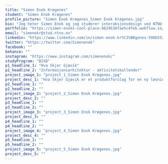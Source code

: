 ```yaml
---
title: "Simen Enok Krøgenes"
student: "Simen Enok Krøgenes"
profile_picture: "Simen Enok Krøgenes_Simen Enok Krøgenes.jpg"
bio: "Jeg heter Simen Enok og jeg studerer interaksjonsdesign ved NTNU i Gjøvik. Jeg kommer fra Asker og har vært glad i grafisk arbeid veldig lenge! Jeg er dyktig i ulike plattformer, språk og systemer. Jeg ønsker å jobbe med produktdesign, og ønsker enten å jobbe innenfor idrett eller gaming."
portfolio: "https://simen-enoks-cool-place-9624638fae5c4feb.webflow.io/"
email: "simenekr@stud.ntnu.no"
linkedin: "https://www.linkedin.com/in/simen-enok-kr%C3%B8genes-598b55258/"
twitter: "https://twitter.com/Simenenok"
facebook: ""
behance: ""
instagram: "https://www.instagram.com/simenenok/"
studyProgram: "BIXD"
p1_headline_1: "Hva Skjer Gjøvik"
p1_headline_2: "Informasjonsarkitektur - aktivitetskallender"
project_image_1: "project_1_Simen Enok Krøgenes.jpg"
project_desc_1: "Hva Skjer Gjøvik er et produktforslag for en ny løsning for kommunikasjon mellom kulturlivsarrangører og kulturlivsbrukere. Målgruppen til Hva Skjer Gjøvik er kulturlivsbrukere som ønsker mer informasjon om tilbudene i Gjøvik. Med denne løsningen skal det være enklere å se hva Gjøvik tilbyr av arrangementer, aktiviteter, tilholdsplasser og mye annet gøy."
p2_headline_1: ""
p2_headline_2: ""
project_image_2: "project_2_Simen Enok Krøgenes.jpg"
project_desc_2: ""
p3_headline_1: ""
p3_headline_2: ""
project_image_3: "project_3_Simen Enok Krøgenes.jpg"
project_desc_3: ""
p4_headline_1: ""
p4_headline_2: ""
project_image_4: "project_4_Simen Enok Krøgenes.jpg"
project_desc_4: ""
p5_headline_1: ""
p5_headline_2: ""
project_image_5: "project_5_Simen Enok Krøgenes.jpg"
project_desc_5: ""
---
```

